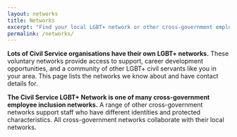 ```yaml
---
layout: networks
title: Networks
excerpt: "Find your local LGBT+ network or other cross-government employee networks."
permalink: /networks/
---
```


**Lots of Civil Service organisations have their own LGBT+ networks.** These voluntary networks provide access to support, career development opportunities, and a community of other LGBT+ civil servants like you in your area. This page lists the networks we know about and have contact details for.

**The Civil Service LGBT+ Network is one of many cross-government employee inclusion networks.** A range of other cross-government networks support staff who have different identities and protected characteristics. All cross-government networks collaborate with their local networks.